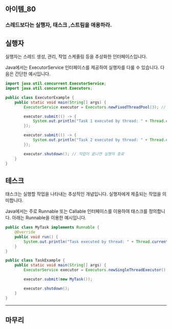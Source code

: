 ## 아이템_80
### 스레드보다는 실행자, 태스크 ,스트림을 애용하라.


## 실행자
실행자는 스레드 생성, 관리, 작업 스케줄링 등을 추상화한 인터페이스입니다. 

Java에서는 ExecutorService 인터페이스를 제공하여 실행자를 다룰 수 있습니다. 다음은 간단한 예시입니다.
```java
import java.util.concurrent.ExecutorService;
import java.util.concurrent.Executors;

public class ExecutorExample {
    public static void main(String[] args) {
        ExecutorService executor = Executors.newFixedThreadPool(3); // 최대 3개의 스레드를 가지는 실행자 생성

        executor.submit(() -> {
            System.out.println("Task 1 executed by thread: " + Thread.currentThread().getName());
        });

        executor.submit(() -> {
            System.out.println("Task 2 executed by thread: " + Thread.currentThread().getName());
        });

        executor.shutdown(); // 작업이 끝나면 실행자 종료
    }
}
```

## 테스크
태스크는 실행할 작업을 나타내는 추상적인 개념입니다. 실행자에게 제출되는 작업을 의미합니다. 

Java에서는 주로 Runnable 또는 Callable 인터페이스를 이용하여 태스크를 정의합니다. 아래는 Runnable을 이용한 예시입니다.
```java
public class MyTask implements Runnable {
    @Override
    public void run() {
        System.out.println("Task executed by thread: " + Thread.currentThread().getName());
    }
}

public class TaskExample {
    public static void main(String[] args) {
        ExecutorService executor = Executors.newSingleThreadExecutor();

        executor.submit(new MyTask());

        executor.shutdown();
    }
}

```

---

## 마무리